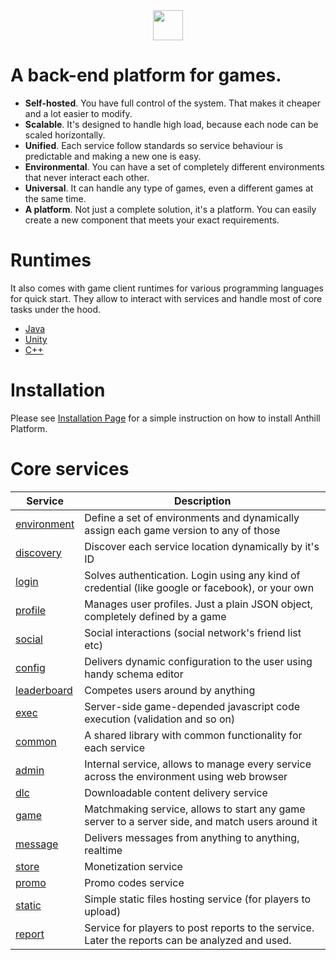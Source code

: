 <center>
<img src="https://cloud.githubusercontent.com/assets/1666014/26267105/0169f088-3cf1-11e7-93e9-2d0d0169eacc.png" width="48">
</center>

# A back-end platform for games.

* **Self-hosted**. You have full control of the system. That makes it cheaper and a lot easier to modify.
* **Scalable**. It's designed to handle high load, because each node can be scaled horizontally. 
* **Unified**. Each service follow standards so service behaviour is predictable and making a new one is easy.
* **Environmental**. You can have a set of completely different environments that never interact each other.
* **Universal**. It can handle any type of games, even a different games at the same time.
* **A platform**. Not just a complete solution, it's a platform. You can easily create a new component that meets your exact requirements.

# Runtimes
It also comes with game client runtimes for various programming languages for quick start. They allow to interact with services and handle most of core tasks under the hood.
* [Java](https://github.com/anthill-platform/anthill-runtime-java/)
* [Unity](https://github.com/anthill-platform/anthill-runtime-unity/)
* [C++](https://github.com/anthill-platform/anthill-runtime-cpp/)

# Installation

Please see <a href="doc/Installation.md">Installation Page</a> for a simple
instruction on how to install Anthill Platform.

# Core services
| Service | Description |
|-------------------------------------------------------------------------|--------------------------------------------------------------------------------------------------|
| [environment](https://github.com/anthill-platform/anthill-environment/) | Define a set of environments and dynamically assign each game version to any of those |
| [discovery](https://github.com/anthill-platform/anthill-discovery/) | Discover each service location dynamically by it's ID |
| [login](https://github.com/anthill-platform/anthill-login/) | Solves authentication. Login using any kind of credential (like google or facebook), or your own |
| [profile](https://github.com/anthill-platform/anthill-profile/) | Manages user profiles. Just a plain JSON object, completely defined by a game |
| [social](https://github.com/anthill-platform/anthill-social/) | Social interactions (social network's friend list etc) |
| [config](https://github.com/anthill-platform/anthill-config/) | Delivers dynamic configuration to the user using handy schema editor |
| [leaderboard](https://github.com/anthill-platform/anthill-leaderboard/) | Competes users around by anything |
| [exec](https://github.com/anthill-platform/anthill-exec/) | Server-side game-depended javascript code execution (validation and so on) |
| [common](https://github.com/anthill-platform/anthill-common/) | A shared library with common functionality for each service |
| [admin](https://github.com/anthill-platform/anthill-admin/) | Internal service, allows to manage every service across the environment using web browser |
| [dlc](https://github.com/anthill-platform/anthill-dlc/) | Downloadable content delivery service |
| [game](https://github.com/anthill-platform/anthill-game/) | Matchmaking service, allows to start any game server to a server side, and match users around it |
| [message](https://github.com/anthill-platform/anthill-message/) | Delivers messages from anything to anything, realtime |
| [store](https://github.com/anthill-platform/anthill-store/) | Monetization service |
| [promo](https://github.com/anthill-platform/anthill-promo/) | Promo codes service |
| [static](https://github.com/anthill-platform/anthill-static/) | Simple static files hosting service (for players to upload) |
| [report](https://github.com/anthill-platform/anthill-report/) | Service for players to post reports to the service. Later the reports can be analyzed and used. |